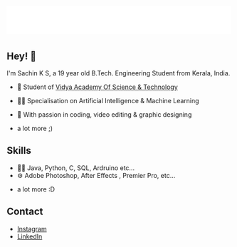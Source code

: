 <h1 align="center">
  <img src="https://raw.githubusercontent.com/martonlederer/martonlederer/master/name.svg" alt="Marton Lederer" />
</h1>

## Hey! 👋
I'm Sachin K S, a 19 year old B.Tech. Engineering Student from Kerala, India.

- 🦔 Student of [Vidya Academy Of Science & Technology](https://www.vidyaacademy.ac.in/) 

- 👨‍💻 Specialisation on Artificial Intelligence & Machine Learning

- 🧭 With passion in coding, video editing & graphic designing 


+ a lot more ;)

## Skills
- 👨‍💻 Java, Python, C, SQL, Ardruino etc...
- ⚙️ Adobe Photoshop, After Effects , Premier Pro, etc...
+ a lot more :D

## Contact
- [Instagram](https://www.instagram.com/_sachinks?igsh=amE3cDY4OGRtc2pz&utm_source=qr)
- [LinkedIn](https://www.linkedin.com/in/sachin-k-s-?utm_source=share&utm_campaign=share_via&utm_content=profile&utm_medium=ios_app)
